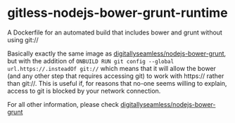 # gitless-nodejs-bower-grunt-runtime
A Dockerfile for an automated build that includes bower and grunt without using git://

Basically exactly the same image as [digitallyseamless/nodejs-bower-grunt](https://registry.hub.docker.com/u/digitallyseamless/nodejs-bower-grunt-runtime/), but with the addition of `ONBUILD RUN git config --global url.https://.insteadOf git://` which means that it will allow the bower (and any other step that requires accessing git) to work with https:// rather than git://. This is useful if, for reasons that no-one seems willing to explain, access to git is blocked by your network connection.

For all other information, please check [digitallyseamless/nodejs-bower-grunt](https://registry.hub.docker.com/u/digitallyseamless/nodejs-bower-grunt-runtime/)
